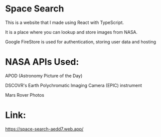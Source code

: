 # Space Search

This is a website that I made using React with TypeScript.

It is a place where you can lookup and store images from NASA.

Google FireStore is used for authentication, storing user data and hosting

# NASA APIs Used:

APOD (Astronomy Picture of the Day)

DSCOVR's Earth Polychromatic Imaging Camera (EPIC) instrument

Mars Rover Photos

# Link:

https://space-search-aedd7.web.app/